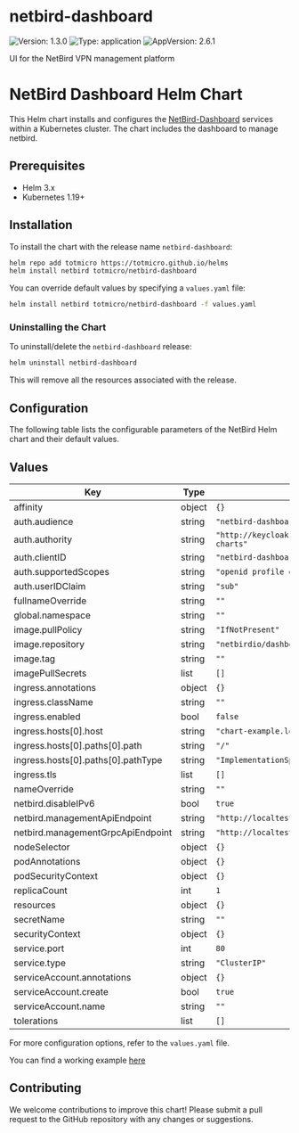 # netbird-dashboard

![Version: 1.3.0](https://img.shields.io/badge/Version-1.3.0-informational?style=flat-square) ![Type: application](https://img.shields.io/badge/Type-application-informational?style=flat-square) ![AppVersion: 2.6.1](https://img.shields.io/badge/AppVersion-2.6.1-informational?style=flat-square)

UI for the NetBird VPN management platform
# NetBird Dashboard Helm Chart

This Helm chart installs and configures the [NetBird-Dashboard](https://github.com/netbirdio/dashboard) services within a Kubernetes cluster. The chart includes the dashboard to manage netbird.

## Prerequisites

- Helm 3.x
- Kubernetes 1.19+

## Installation

To install the chart with the release name `netbird-dashboard`:

```bash
helm repo add totmicro https://totmicro.github.io/helms
helm install netbird totmicro/netbird-dashboard
```

You can override default values by specifying a `values.yaml` file:

```bash
helm install netbird totmicro/netbird-dashboard -f values.yaml
```

### Uninstalling the Chart

To uninstall/delete the `netbird-dashboard` release:

```bash
helm uninstall netbird-dashboard
```

This will remove all the resources associated with the release.

## Configuration

The following table lists the configurable parameters of the NetBird Helm chart and their default values.

## Values

| Key | Type | Default | Description |
|-----|------|---------|-------------|
| affinity | object | `{}` |  |
| auth.audience | string | `"netbird-dashboard"` |  |
| auth.authority | string | `"http://keycloak.localtest.me:9000/realms/helm-charts"` |  |
| auth.clientID | string | `"netbird-dashboard"` |  |
| auth.supportedScopes | string | `"openid profile email offline_access api"` |  |
| auth.userIDClaim | string | `"sub"` |  |
| fullnameOverride | string | `""` |  |
| global.namespace | string | `""` |  |
| image.pullPolicy | string | `"IfNotPresent"` |  |
| image.repository | string | `"netbirdio/dashboard"` |  |
| image.tag | string | `""` |  |
| imagePullSecrets | list | `[]` |  |
| ingress.annotations | object | `{}` |  |
| ingress.className | string | `""` |  |
| ingress.enabled | bool | `false` |  |
| ingress.hosts[0].host | string | `"chart-example.local"` |  |
| ingress.hosts[0].paths[0].path | string | `"/"` |  |
| ingress.hosts[0].paths[0].pathType | string | `"ImplementationSpecific"` |  |
| ingress.tls | list | `[]` |  |
| nameOverride | string | `""` |  |
| netbird.disableIPv6 | bool | `true` |  |
| netbird.managementApiEndpoint | string | `"http://localtest.me:8081"` |  |
| netbird.managementGrpcApiEndpoint | string | `"http://localtest.me:8081"` |  |
| nodeSelector | object | `{}` |  |
| podAnnotations | object | `{}` |  |
| podSecurityContext | object | `{}` |  |
| replicaCount | int | `1` |  |
| resources | object | `{}` |  |
| secretName | string | `""` |  |
| securityContext | object | `{}` |  |
| service.port | int | `80` |  |
| service.type | string | `"ClusterIP"` |  |
| serviceAccount.annotations | object | `{}` |  |
| serviceAccount.create | bool | `true` |  |
| serviceAccount.name | string | `""` |  |
| tolerations | list | `[]` |  |

For more configuration options, refer to the `values.yaml` file.

You can find a working example [here](./values-example-authentik.yaml)

## Contributing

We welcome contributions to improve this chart! Please submit a pull request to the GitHub repository with any changes or suggestions.

